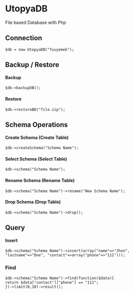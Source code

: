 # UtopyaDB
File based Database with Php

## Connection
```
$db = new UtopyaDB("fuuyemek");
```

## Backup / Restore

#### Backup

```
$db->backupDB();
```

#### Restore

```
$db->restoreBD("file.zip");
```

## Schema Operations

#### Create Schema (Create Table)

```
$db->createSchema("Schema Name");
```

#### Select Schema (Select Table)

```
$db->schema("Schema Name");
```

#### Rename Schema (Rename Table)

```
$db->schema("Schema Name")->rename("New Schema Name");
```

#### Drop Schema (Drop Table)

```
$db->schema("Schema Name")->drop();
```


## Query

#### Insert
```
$db->schema("Schema Name")->insert(array("name"=>"Jhon", "lastname"=>"Doe", "contact"=>array("phone"=>"111")));
```
### Find
```
$db->schema("Schema Name")->find(function($data){
return $data["contact"]["phone"] == "111";
})->limit(0,10)->result();
```
